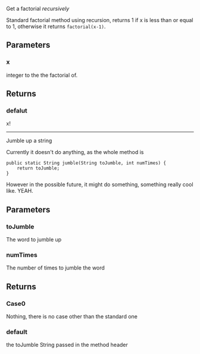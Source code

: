 
Get a factorial *recursively*

Standard factorial method using recursion, returns 1 if x is less than
or equal to 1, otherwise it returns `factorial(x-1)`.

## Parameters

### x 

 integer to the the factorial of.
		

## Returns

### defalut 

 x!
		

-----

Jumble up a string

Currently it doesn't do anything, as the whole method is

	public static String jumble(String toJumble, int numTimes) {
		return toJumble;
	}

However in the possible future, it might do something, something
really cool like. YEAH.

## Parameters

### toJumble

 The word to jumble up

### numTimes

 The number of times to jumble the word
		

## Returns

### Case0 	

 Nothing, there is no case other than the standard one
		

### default 	

 the toJumble String passed in the method header
